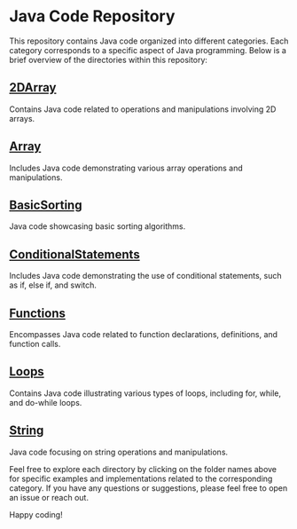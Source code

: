 # Java Code Repository

This repository contains Java code organized into different categories. Each category corresponds to a specific aspect of Java programming. Below is a brief overview of the directories within this repository:

## [2DArray](Java/2DArray)
Contains Java code related to operations and manipulations involving 2D arrays.

## [Array](Java/Array)
Includes Java code demonstrating various array operations and manipulations.

## [BasicSorting](Java/BasicSorting)
Java code showcasing basic sorting algorithms.

## [ConditionalStatements](Java/ConditionalStatements)
Includes Java code demonstrating the use of conditional statements, such as if, else if, and switch.

## [Functions](Java/Functions)
Encompasses Java code related to function declarations, definitions, and function calls.

## [Loops](Java/Loops)
Contains Java code illustrating various types of loops, including for, while, and do-while loops.

## [String](Java/String)
Java code focusing on string operations and manipulations.

Feel free to explore each directory by clicking on the folder names above for specific examples and implementations related to the corresponding category. If you have any questions or suggestions, please feel free to open an issue or reach out.

Happy coding!
